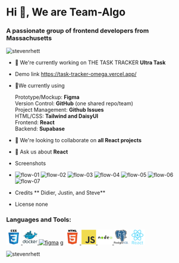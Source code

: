 <h1 class="center">Hi 👋, We are Team-Algo</h1>
<h3 class="center">A passionate group of frontend developers from Massachusetts</h3>

<p class="left"> <img src="https://komarev.com/ghpvc/?username=stevenrhett&label=Profile%20views&color=0e75b6&style=flat" alt="stevenrhett" /> </p>

- 🔭 We're currently working on THE TASK TRACKER  **Ultra Task**

- Demo link https://task-tracker-omega.vercel.app/

- 🌱We currently using 

   Prototype/Mockup: **Figma**<br>
   Version Control: **GitHub** (one shared repo/team)<br>
   Project Management: **Github Issues**<br>
   HTML/CSS: **Tailwind and DaisyUI**<br>
   Frontend: **React**<br>
   Backend: **Supabase**<br>

- 👯 We're looking to collaborate on **all React projects**

- 💬 Ask us about **React**

- Screenshots
- ![flow-01](https://user-images.githubusercontent.com/79732886/224586882-41510b36-c9b9-46f1-b4a3-80649658a02f.png)
![flow-02](https://user-images.githubusercontent.com/79732886/224587074-5c524221-97d2-4211-a339-2f0aa8ddf2d2.png)
![flow-03](https://user-images.githubusercontent.com/79732886/224587158-33a1c32a-1623-46d1-819c-4547559ce55b.png)
![flow-04](https://user-images.githubusercontent.com/79732886/224587159-85e3d859-ed60-4e89-a5da-c6fba6845308.png)
![flow-05](https://user-images.githubusercontent.com/79732886/224587160-cc8c61b0-8db2-4410-b99e-d6e539c9ceb9.png)
![flow-06](https://user-images.githubusercontent.com/79732886/224587163-3342b941-8dfa-429a-abbf-88b958bebb15.png)
![flow-07](https://user-images.githubusercontent.com/79732886/224587164-dbb3af52-a87d-438e-b365-4a38186624fc.png)


- Credits ** Didier, Justin, and Steve**

- License none
<h3 class="left"></h3>
<p class="left">
</p>
<h3 class="left">Languages and Tools:</h3>
<p class="left"><a href="https://www.w3schools.com/css/" target="_blank" rel="noreferrer"> <img src="https://raw.githubusercontent.com/devicons/devicon/master/icons/css3/css3-original-wordmark.svg" alt="css3" width="40" height="40"/> </a> <a href="https://www.docker.com/" target="_blank" rel="noreferrer"> <img src="https://raw.githubusercontent.com/devicons/devicon/master/icons/docker/docker-original-wordmark.svg" alt="docker" width="40" height="40"/> </a> <a href="https://www.figma.com/" target="_blank" rel="noreferrer"> <img src="https://www.vectorlogo.zone/logos/figma/figma-icon.svg" alt="figma" width="40" height="40"/></a> g  <a href="https://www.w3.org/html/" target="_blank" rel="noreferrer"> <img src="https://raw.githubusercontent.com/devicons/devicon/master/icons/html5/html5-original-wordmark.svg" alt="html5" width="40" height="40"/> </a> <a href="https://developer.mozilla.org/en-US/docs/Web/JavaScript" target="_blank" rel="noreferrer"><img src="https://raw.githubusercontent.com/devicons/devicon/master/icons/javascript/javascript-original.svg" alt="javascript" width="40" height="40"/> </a>    <a href="https://nodejs.org" target="_blank" rel="noreferrer"> <img src="https://raw.githubusercontent.com/devicons/devicon/master/icons/nodejs/nodejs-original-wordmark.svg" alt="nodejs" width="40" height="40"/></a><a href="https://www.postgresql.org" target="_blank" rel="noreferrer"> <img src="https://raw.githubusercontent.com/devicons/devicon/master/icons/postgresql/postgresql-original-wordmark.svg" alt="postgresql" width="40" height="40"/></a> <a href="https://reactjs.org/" target="_blank" rel="noreferrer"> <img src="https://raw.githubusercontent.com/devicons/devicon/master/icons/react/react-original-wordmark.svg" alt="react" width="40" height="40"/> </a></p><p><img  src="https://github-readme-stats.vercel.app/api/top-langs?username=stevenrhett&show_icons=true&locale=en&layout=compact" alt="stevenrhett" /></p>
